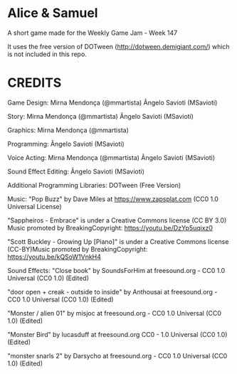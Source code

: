 # Alice & Samuel
A short game made for the Weekly Game Jam - Week 147

It uses the free version of DOTween (http://dotween.demigiant.com/) which is not included in this repo.

# CREDITS
Game Design:
Mirna Mendonça (@mmartista)
Ângelo Savioti (MSavioti)

Story:
Mirna Mendonça (@mmartista)
Ângelo Savioti (MSavioti)

Graphics:
Mirna Mendonça (@mmartista)

Programming:
Ângelo Savioti (MSavioti)

Voice Acting:
Mirna Mendonça (@mmartista)
Ângelo Savioti (MSavioti)

Sound Effect Editing:
Ângelo Savioti (MSavioti)

Additional Programming Libraries:
DOTween (Free Version)

Music:
"Pop Buzz" by Dave Miles at https://www.zapsplat.com (CC0 1.0 Universal License)

"Sappheiros - Embrace" is under a Creative Commons license (CC BY 3.0) Music promoted by BreakingCopyright: https://youtu.be/DzYp5uqixz0

"Scott Buckley - Growing Up [Piano]" is under a Creative Commons license (CC-BY)Music promoted by BreakingCopyright: https://youtu.be/kQSoW1VnkH4

Sound Effects:
"Close book" by SoundsForHim at freesound.org - CC0 1.0 Universal (CC0 1.0) (Edited)

"door open + creak - outside to inside" by Anthousai at freesound.org - CC0 1.0 Universal (CC0 1.0) (Edited)

"Monster / alien 01" by misjoc at freesound.org - CC0 1.0 Universal (CC0 1.0) (Edited)

"Monster Bird" by lucasduff at freesound.org CC0 - 1.0 Universal (CC0 1.0) (Edited)

"monster snarls 2" by Darsycho at freesound.org - CC0 1.0 Universal (CC0 1.0) (Edited)
